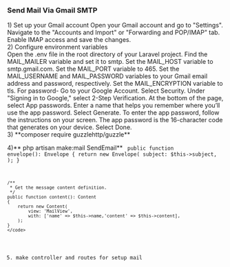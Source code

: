 <h3>Send Mail Via Gmail SMTP</h3>
1) Set up your Gmail account
Open your Gmail account and go to "Settings".
Navigate to the "Accounts and Import" or "Forwarding and POP/IMAP" tab.
Enable IMAP access and save the changes.
<br>
2) Configure environment variables
<br>
Open the .env file in the root directory of your Laravel project.
Find the MAIL_MAILER variable and set it to smtp.
Set the MAIL_HOST variable to smtp.gmail.com.
Set the MAIL_PORT variable to 465.
Set the MAIL_USERNAME and MAIL_PASSWORD variables to your Gmail email address and password, respectively.
Set the MAIL_ENCRYPTION variable to tls.
For password-   Go to your Google Account.
                Select Security.
                Under "Signing in to Google," select 2-Step Verification.
                At the bottom of the page, select App passwords.
                Enter a name that helps you remember where you’ll use the app password.
                Select Generate.
                To enter the app password, follow the instructions on your screen. The app password is the 16-character code that generates on your device.
                Select Done.<br>
3) **composer require guzzlehttp/guzzle**

4)** php artisan make:mail SendEmail**
    <code>
        public function envelope(): Envelope
    {
        return new Envelope(
            subject: $this->subject,
        );
    }

    /**
     * Get the message content definition.
     */
    public function content(): Content
    {
        return new Content(
            view: 'MailView',
            with: ['name' => $this->name,'content' => $this->content],
        );
    }
    </code>
5) make controller and routes for setup mail
